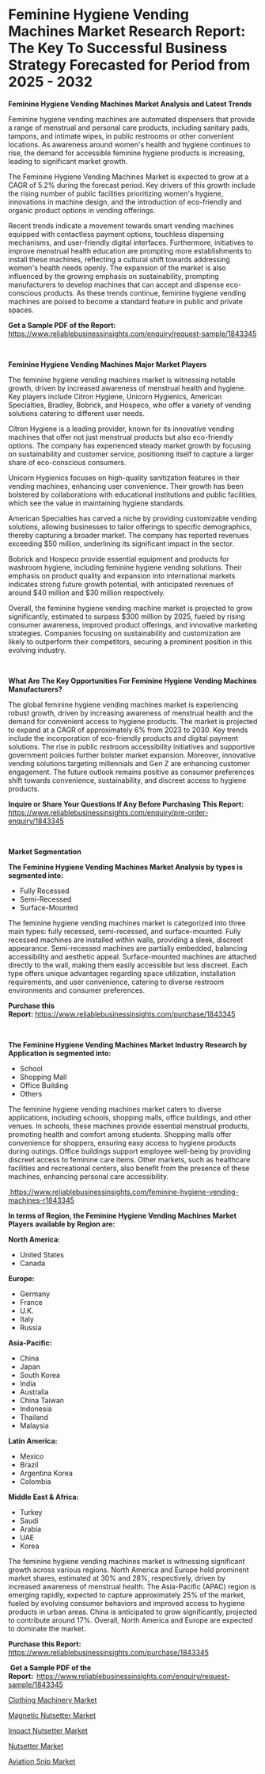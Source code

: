 <p><h1>Feminine Hygiene Vending Machines Market Research Report: The Key To Successful Business Strategy Forecasted for Period from 2025 - 2032</h1></p><p><strong>Feminine Hygiene Vending Machines Market Analysis and Latest Trends</strong></p>
<p><p>Feminine hygiene vending machines are automated dispensers that provide a range of menstrual and personal care products, including sanitary pads, tampons, and intimate wipes, in public restrooms or other convenient locations. As awareness around women's health and hygiene continues to rise, the demand for accessible feminine hygiene products is increasing, leading to significant market growth. </p><p>The Feminine Hygiene Vending Machines Market is expected to grow at a CAGR of 5.2% during the forecast period. Key drivers of this growth include the rising number of public facilities prioritizing women's hygiene, innovations in machine design, and the introduction of eco-friendly and organic product options in vending offerings. </p><p>Recent trends indicate a movement towards smart vending machines equipped with contactless payment options, touchless dispensing mechanisms, and user-friendly digital interfaces. Furthermore, initiatives to improve menstrual health education are prompting more establishments to install these machines, reflecting a cultural shift towards addressing women's health needs openly. The expansion of the market is also influenced by the growing emphasis on sustainability, prompting manufacturers to develop machines that can accept and dispense eco-conscious products. As these trends continue, feminine hygiene vending machines are poised to become a standard feature in public and private spaces.</p></p>
<p><strong>Get a Sample PDF of the Report:&nbsp;</strong> <a href="https://www.reliablebusinessinsights.com/enquiry/request-sample/1843345?utm_campaign=1113&utm_medium=2&utm_source=Github&utm_content=ia&utm_term=22022025&utm_id=feminine-hygiene-vending-machines">https://www.reliablebusinessinsights.com/enquiry/request-sample/1843345</a></p>
<p>&nbsp;</p>
<p><strong>Feminine Hygiene Vending Machines Major Market Players</strong></p>
<p><p>The feminine hygiene vending machines market is witnessing notable growth, driven by increased awareness of menstrual health and hygiene. Key players include Citron Hygiene, Unicorn Hygienics, American Specialties, Bradley, Bobrick, and Hospeco, who offer a variety of vending solutions catering to different user needs.</p><p>Citron Hygiene is a leading provider, known for its innovative vending machines that offer not just menstrual products but also eco-friendly options. The company has experienced steady market growth by focusing on sustainability and customer service, positioning itself to capture a larger share of eco-conscious consumers. </p><p>Unicorn Hygienics focuses on high-quality sanitization features in their vending machines, enhancing user convenience. Their growth has been bolstered by collaborations with educational institutions and public facilities, which see the value in maintaining hygiene standards.</p><p>American Specialties has carved a niche by providing customizable vending solutions, allowing businesses to tailor offerings to specific demographics, thereby capturing a broader market. The company has reported revenues exceeding $50 million, underlining its significant impact in the sector.</p><p>Bobrick and Hospeco provide essential equipment and products for washroom hygiene, including feminine hygiene vending solutions. Their emphasis on product quality and expansion into international markets indicates strong future growth potential, with anticipated revenues of around $40 million and $30 million respectively.</p><p>Overall, the feminine hygiene vending machine market is projected to grow significantly, estimated to surpass $300 million by 2025, fueled by rising consumer awareness, improved product offerings, and innovative marketing strategies. Companies focusing on sustainability and customization are likely to outperform their competitors, securing a prominent position in this evolving industry.</p></p>
<p>&nbsp;</p>
<p><strong>What Are The Key Opportunities For Feminine Hygiene Vending Machines Manufacturers?</strong></p>
<p><p>The global feminine hygiene vending machines market is experiencing robust growth, driven by increasing awareness of menstrual health and the demand for convenient access to hygiene products. The market is projected to expand at a CAGR of approximately 6% from 2023 to 2030. Key trends include the incorporation of eco-friendly products and digital payment solutions. The rise in public restroom accessibility initiatives and supportive government policies further bolster market expansion. Moreover, innovative vending solutions targeting millennials and Gen Z are enhancing customer engagement. The future outlook remains positive as consumer preferences shift towards convenience, sustainability, and discreet access to hygiene products.</p></p>
<p><strong>Inquire or Share Your Questions If Any Before Purchasing This Report:</strong> <a href="https://www.reliablebusinessinsights.com/enquiry/pre-order-enquiry/1843345?utm_campaign=1113&utm_medium=2&utm_source=Github&utm_content=ia&utm_term=22022025&utm_id=feminine-hygiene-vending-machines">https://www.reliablebusinessinsights.com/enquiry/pre-order-enquiry/1843345</a></p>
<p>&nbsp;</p>
<p><strong>Market Segmentation</strong></p>
<p><strong>The Feminine Hygiene Vending Machines Market Analysis by types is segmented into:</strong></p>
<p><ul><li>Fully Recessed</li><li>Semi-Recessed</li><li>Surface-Mounted</li></ul></p>
<p><p>The feminine hygiene vending machines market is categorized into three main types: fully recessed, semi-recessed, and surface-mounted. Fully recessed machines are installed within walls, providing a sleek, discreet appearance. Semi-recessed machines are partially embedded, balancing accessibility and aesthetic appeal. Surface-mounted machines are attached directly to the wall, making them easily accessible but less discreet. Each type offers unique advantages regarding space utilization, installation requirements, and user convenience, catering to diverse restroom environments and consumer preferences.</p></p>
<p><strong>Purchase this Report:&nbsp;</strong><a href="https://www.reliablebusinessinsights.com/purchase/1843345?utm_campaign=1113&utm_medium=2&utm_source=Github&utm_content=ia&utm_term=22022025&utm_id=feminine-hygiene-vending-machines">https://www.reliablebusinessinsights.com/purchase/1843345</a></p>
<p>&nbsp;</p>
<p><strong>The Feminine Hygiene Vending Machines Market Industry Research by Application is segmented into:</strong></p>
<p><ul><li>School</li><li>Shopping Mall</li><li>Office Building</li><li>Others</li></ul></p>
<p><p>The feminine hygiene vending machines market caters to diverse applications, including schools, shopping malls, office buildings, and other venues. In schools, these machines provide essential menstrual products, promoting health and comfort among students. Shopping malls offer convenience for shoppers, ensuring easy access to hygiene products during outings. Office buildings support employee well-being by providing discreet access to feminine care items. Other markets, such as healthcare facilities and recreational centers, also benefit from the presence of these machines, enhancing personal care accessibility.</p></p>
<p><a href="https://www.reliablebusinessinsights.com/feminine-hygiene-vending-machines-r1843345?utm_campaign=1113&utm_medium=2&utm_source=Github&utm_content=ia&utm_term=22022025&utm_id=feminine-hygiene-vending-machines">&nbsp;https://www.reliablebusinessinsights.com/feminine-hygiene-vending-machines-r1843345</a></p>
<p><strong>In terms of Region, the Feminine Hygiene Vending Machines Market Players available by Region are:</strong></p>
<p>
    <p> <strong> North America: </strong>
        <ul>
            <li>United States</li>
            <li>Canada</li>
        </ul>
        </p> 
    <p> <strong> Europe: </strong>
        <ul>
            <li>Germany</li>
            <li>France</li>
            <li>U.K.</li>
            <li>Italy</li>
            <li>Russia</li>
        </ul>
        </p> 
    <p> <strong> Asia-Pacific: </strong>
        <ul>
            <li>China</li>
            <li>Japan</li>
            <li>South Korea</li>
            <li>India</li>
            <li>Australia</li>
            <li>China Taiwan</li>
            <li>Indonesia</li>
            <li>Thailand</li>
            <li>Malaysia</li>
        </ul>
        </p> 
    <p> <strong> Latin America: </strong>
        <ul>
            <li>Mexico</li>
            <li>Brazil</li>
            <li>Argentina Korea</li>
            <li>Colombia</li>
        </ul>
        </p> 
    <p> <strong> Middle East & Africa: </strong>
        <ul>
            <li>Turkey</li>
            <li>Saudi</li>
            <li>Arabia</li>
            <li>UAE</li>
            <li>Korea</li>
        </ul>
    </p>
    </p>
<p><p>The feminine hygiene vending machines market is witnessing significant growth across various regions. North America and Europe hold prominent market shares, estimated at 30% and 28%, respectively, driven by increased awareness of menstrual health. The Asia-Pacific (APAC) region is emerging rapidly, expected to capture approximately 25% of the market, fueled by evolving consumer behaviors and improved access to hygiene products in urban areas. China is anticipated to grow significantly, projected to contribute around 17%. Overall, North America and Europe are expected to dominate the market.</p></p>
<p><strong>Purchase this Report: </strong><a href="https://www.reliablebusinessinsights.com/purchase/1843345?utm_campaign=1113&utm_medium=2&utm_source=Github&utm_content=ia&utm_term=22022025&utm_id=feminine-hygiene-vending-machines">https://www.reliablebusinessinsights.com/purchase/1843345</a></p>
<p>&nbsp;<strong>Get a Sample PDF of the Report:&nbsp;&nbsp;</strong><a href="https://www.reliablebusinessinsights.com/enquiry/request-sample/1843345?utm_campaign=1113&utm_medium=2&utm_source=Github&utm_content=ia&utm_term=22022025&utm_id=feminine-hygiene-vending-machines">https://www.reliablebusinessinsights.com/enquiry/request-sample/1843345</a></p>
<p><strong></strong></p>
<p><p><a href="https://github.com/danyraelrwsh/Market-Research-Report-List-1/blob/main/clothing-machinery-market.md?utm_campaign=1113&utm_medium=2&utm_source=Github&utm_content=ia&utm_term=22022025&utm_id=feminine-hygiene-vending-machines">Clothing Machinery Market</a></p><p><a href="https://github.com/styeslobann2/Market-Research-Report-List-1/blob/main/magnetic-nutsetter-market.md?utm_campaign=1113&utm_medium=2&utm_source=Github&utm_content=ia&utm_term=22022025&utm_id=feminine-hygiene-vending-machines">Magnetic Nutsetter Market</a></p><p><a href="https://github.com/laatzdubosom/Market-Research-Report-List-1/blob/main/impact-nutsetter-market.md?utm_campaign=1113&utm_medium=2&utm_source=Github&utm_content=ia&utm_term=22022025&utm_id=feminine-hygiene-vending-machines">Impact Nutsetter Market</a></p><p><a href="https://github.com/lanuskarnajc/Market-Research-Report-List-1/blob/main/nutsetter-market.md?utm_campaign=1113&utm_medium=2&utm_source=Github&utm_content=ia&utm_term=22022025&utm_id=feminine-hygiene-vending-machines">Nutsetter Market</a></p><p><a href="https://github.com/shirlantosx7/Market-Research-Report-List-1/blob/main/aviation-snip-market.md?utm_campaign=1113&utm_medium=2&utm_source=Github&utm_content=ia&utm_term=22022025&utm_id=feminine-hygiene-vending-machines">Aviation Snip Market</a></p></p>